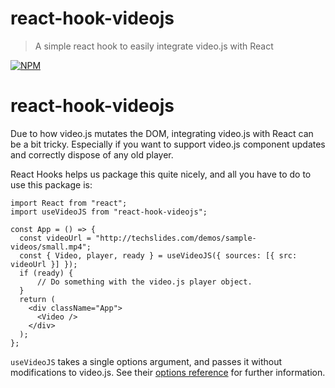 # react-hook-videojs

> A simple react hook to easily integrate video.js with React

[![NPM](https://img.shields.io/npm/v/react-hook-videojs.svg)](https://www.npmjs.com/package/react-hook-videojs)

# react-hook-videojs

Due to how video.js mutates the DOM, integrating video.js with React can be a bit tricky. Especially if you want to support video.js component updates and correctly dispose of any old player.

React Hooks helps us package this quite nicely, and all you have to do to use this package is:

```
import React from "react";
import useVideoJS from "react-hook-videojs";

const App = () => {
  const videoUrl = "http://techslides.com/demos/sample-videos/small.mp4";
  const { Video, player, ready } = useVideoJS({ sources: [{ src: videoUrl }] });
  if (ready) {
      // Do something with the video.js player object.
  }
  return (
    <div className="App">
      <Video />
    </div>
  );
};
```

`useVideoJS` takes a single options argument, and passes it without modifications to video.js. See their [options reference](https://docs.videojs.com/tutorial-options.html) for further information.
